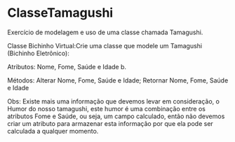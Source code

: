 # ClasseTamagushi
Exercício de modelagem e uso de uma classe chamada Tamagushi.

Classe Bichinho Virtual:Crie uma classe que modele um Tamagushi (Bichinho Eletrônico):

Atributos: Nome, Fome, Saúde e Idade b.

Métodos: Alterar Nome, Fome, Saúde e Idade; Retornar Nome, Fome, Saúde e Idade 

Obs: Existe mais uma informação que devemos levar em consideração, o Humor do nosso tamagushi, este humor é uma combinação entre os atributos Fome e Saúde, ou seja, um campo calculado, então não devemos criar um atributo para armazenar esta informação por que ela pode ser calculada a qualquer momento.
